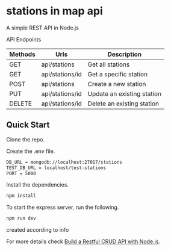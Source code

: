 # stations in map api

A simple REST API in Node.js

API Endpoints

| Methods     | Urls             |Description            |
| ----------- | -----------      | -----------        |
| GET         | api/stations    |Get all stations           |
| GET         | api/stations/id |Get a specific station         |
| POST        | api/stations    |Create a new station         |
| PUT        | api/stations/id    |Update an existing station|
| DELETE        | api/stations/id    |Delete an existing station|

## Quick Start

Clone the repo.

Create the .env file.

```bash
DB_URL = mongodb://localhost:27017/stations
TEST_DB_URL = localhost/test-stations
PORT = 5000
```
Install the dependencies.

```bash
npm install
```
To start the express server, run the following.

```bash
npm run dev
```

created according to info

For more details check [Build a Restful CRUD API with Node.js](https://dev.to/zagaris/build-a-restful-crud-api-with-node-js-2334).